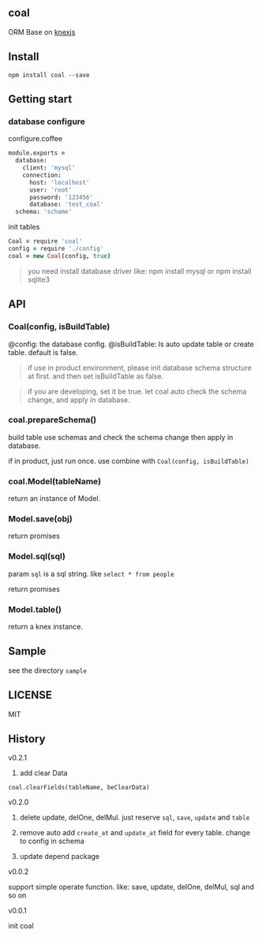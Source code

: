 coal
----------------
  ORM Base on [knexjs](http://knexjs.org)


## Install

```shell
npm install coal --save
```

## Getting start


### database configure

configure.coffee

```coffeescript
module.exports =
  database:
    client: 'mysql'
    connection:
      host: 'localhost'
      user: 'root'
      password: '123456'
      database: 'test_coal'
  schema: 'schame'
```

init tables

```coffeescript
Coal = require 'coal'
config = require './config'
coal = new Coal(config, true)
```

> you need install database driver like: npm install mysql or npm install sqlite3

## API

### Coal(config, isBuildTable)

@config:  the database config.
@isBuildTable: Is auto update table or create table. default is false.

> if use in product environment, please init database schema structure at first.
> and then set isBuildTable as false.

> if you are developing, set it be true. let coal auto check the schema change, and
> apply in database.

### coal.prepareSchema()

build table use schemas and check the schema change then apply in database.

if in product, just run once. use combine with ```Coal(config, isBuildTable)```


### coal.Model(tableName)

return an instance of Model.

### Model.save(obj)

return promises

### Model.sql(sql)

param ```sql``` is a sql string. like ```select * from people```

return promises

### Model.table()

return a knex instance.

## Sample

see the directory ```sample```

## LICENSE

MIT

## History
v0.2.1

1. add clear Data

```coal.clearFields(tableName, beClearData)```

v0.2.0

1. delete update, delOne, delMul. just reserve ```sql```, ```save```, ```update``` and ```table```

2. remove auto add ```create_at``` and ```update_at``` field for every table. change to config in schema

3. update depend package


v0.0.2

  support simple operate function. like: save, update, delOne, delMul, sql and so on

v0.0.1

  init coal
